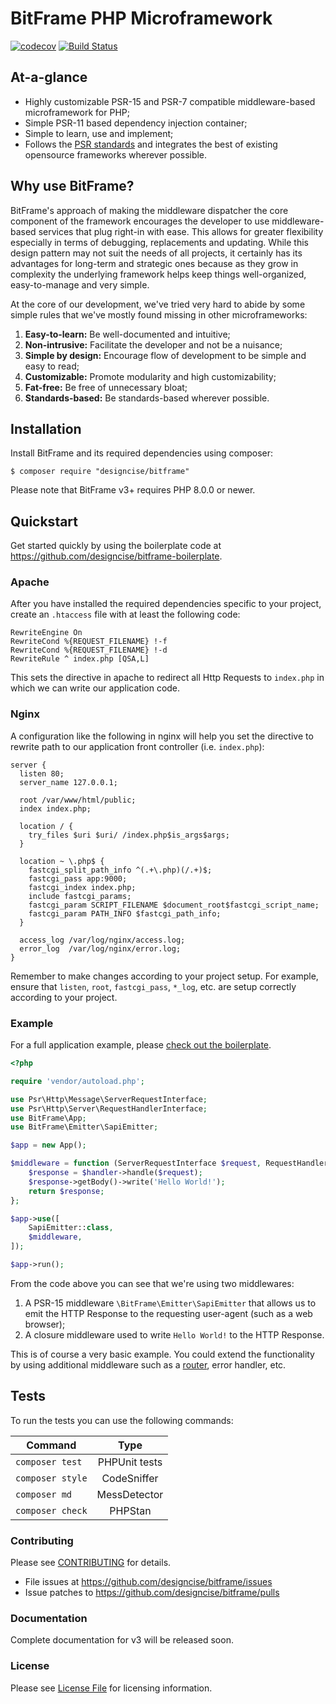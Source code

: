 # BitFrame PHP Microframework

[![codecov](https://codecov.io/gh/designcise/bitframe/branch/master/graph/badge.svg?token=7V77L5P3AX)](https://codecov.io/gh/designcise/bitframe)
[![Build Status](https://travis-ci.com/designcise/bitframe.svg?branch=master)](https://travis-ci.com/designcise/bitframe)

## At-a-glance

* Highly customizable PSR-15 and PSR-7 compatible middleware-based microframework for PHP;
* Simple PSR-11 based dependency injection container;
* Simple to learn, use and implement;
* Follows the [PSR standards](http://www.php-fig.org/) and integrates the best of existing opensource frameworks wherever possible.

## Why use BitFrame?

BitFrame's approach of making the middleware dispatcher the core component of the framework encourages the developer to use middleware-based services that plug right-in with ease. This allows for greater flexibility especially in terms of debugging, replacements and updating. While this design pattern may not suit the needs of all projects, it certainly has its advantages for long-term and strategic ones because as they grow in complexity the underlying framework helps keep things well-organized, easy-to-manage and very simple.

At the core of our development, we've tried very hard to abide by some simple rules that we've mostly found missing in other microframeworks:

1. **Easy-to-learn:** Be well-documented and intuitive;
1. **Non-intrusive:** Facilitate the developer and not be a nuisance;
1. **Simple by design:** Encourage flow of development to be simple and easy to read;
1. **Customizable:** Promote modularity and high customizability;
1. **Fat-free:** Be free of unnecessary bloat;
1. **Standards-based:** Be standards-based wherever possible.

## Installation

Install BitFrame and its required dependencies using composer:

```
$ composer require "designcise/bitframe"
```

Please note that BitFrame v3+ requires PHP 8.0.0 or newer.

## Quickstart

Get started quickly by using the boilerplate code at https://github.com/designcise/bitframe-boilerplate.

### Apache

After you have installed the required dependencies specific to your project, create an `.htaccess` file with at least the following code:

```apacheconfig
RewriteEngine On
RewriteCond %{REQUEST_FILENAME} !-f
RewriteCond %{REQUEST_FILENAME} !-d
RewriteRule ^ index.php [QSA,L]
```

This sets the directive in apache to redirect all Http Requests to `index.php` in which we can write our application code.

### Nginx

A configuration like the following in nginx will help you set the directive to rewrite path to our application front controller (i.e. `index.php`):

```
server {
  listen 80;
  server_name 127.0.0.1;

  root /var/www/html/public;
  index index.php;

  location / {
    try_files $uri $uri/ /index.php$is_args$args;
  }

  location ~ \.php$ {
    fastcgi_split_path_info ^(.+\.php)(/.+)$;
    fastcgi_pass app:9000;
    fastcgi_index index.php;
    include fastcgi_params;
    fastcgi_param SCRIPT_FILENAME $document_root$fastcgi_script_name;
    fastcgi_param PATH_INFO $fastcgi_path_info;
  }

  access_log /var/log/nginx/access.log;
  error_log  /var/log/nginx/error.log;
}
```

Remember to make changes according to your project setup. For example, ensure that `listen`, `root`, `fastcgi_pass`, `*_log`, etc. are setup correctly according to your project.

### Example

For a full application example, please [check out the boilerplate](https://github.com/designcise/bitframe-boilerplate).

```php
<?php

require 'vendor/autoload.php';

use Psr\Http\Message\ServerRequestInterface;
use Psr\Http\Server\RequestHandlerInterface;
use BitFrame\App;
use BitFrame\Emitter\SapiEmitter;

$app = new App();

$middleware = function (ServerRequestInterface $request, RequestHandlerInterface $handler) {
    $response = $handler->handle($request);
    $response->getBody()->write('Hello World!');
    return $response;
};

$app->use([
    SapiEmitter::class,
    $middleware,
]);

$app->run();
```

From the code above you can see that we're using two middlewares: 

1. A PSR-15 middleware `\BitFrame\Emitter\SapiEmitter` that allows us to emit the HTTP Response to the requesting user-agent (such as a web browser);
1. A closure middleware used to write `Hello World!` to the HTTP Response.

This is of course a very basic example. You could extend the functionality by using additional middleware such as a [router](https://github.com/designcise/bitframe-fastroute), error handler, etc.

## Tests

To run the tests you can use the following commands:

| Command          | Type            |
| ---------------- |:---------------:|
| `composer test`  | PHPUnit tests   |
| `composer style` | CodeSniffer     |
| `composer md`    | MessDetector    |
| `composer check` | PHPStan         |

### Contributing

Please see [CONTRIBUTING](CONTRIBUTING.md) for details.

* File issues at https://github.com/designcise/bitframe/issues
* Issue patches to https://github.com/designcise/bitframe/pulls

### Documentation

Complete documentation for v3 will be released soon.

### License

Please see [License File](LICENSE.md) for licensing information.

